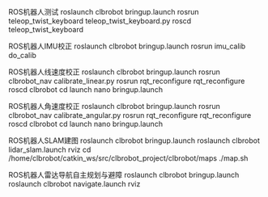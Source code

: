 ROS机器人测试
roslaunch clbrobot bringup.launch
rosrun teleop_twist_keyboard teleop_twist_keyboard.py
roscd teleop_twist_keyboard

ROS机器人IMU校正
roslaunch clbrobot bringup.launch
rosrun imu_calib do_calib

ROS机器人线速度校正
roslaunch clbrobot bringup.launch
rosrun clbrobot_nav calibrate_linear.py
rosrun rqt_reconfigure rqt_reconfigure
roscd clbrobot
cd launch
nano bringup.launch

ROS机器人角速度校正
roslaunch clbrobot bringup.launch
rosrun clbrobot_nav calibrate_angular.py
rosrun rqt_reconfigure rqt_reconfigure
roscd clbrobot
cd launch
nano bringup.launch

ROS机器人SLAM建图
roslaunch clbrobot bringup.launch
roslaunch clbrobot lidar_slam.launch
rviz
cd /home/clbrobot/catkin_ws/src/clbrobot_project/clbrobot/maps
./map.sh

ROS机器人雷达导航自主规划与避障
roslaunch clbrobot bringup.launch
roslaunch clbrobot navigate.launch
rviz

























